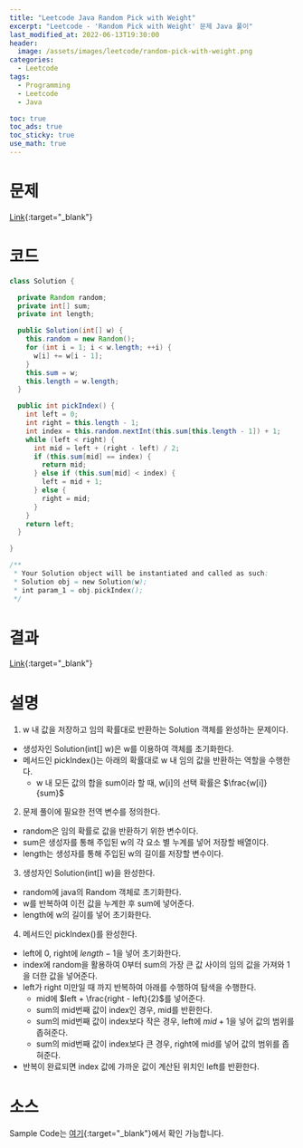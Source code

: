 ```yaml
---
title: "Leetcode Java Random Pick with Weight"
excerpt: "Leetcode - 'Random Pick with Weight' 문제 Java 풀이"
last_modified_at: 2022-06-13T19:30:00
header:
  image: /assets/images/leetcode/random-pick-with-weight.png
categories:
  - Leetcode
tags:
  - Programming
  - Leetcode
  - Java

toc: true
toc_ads: true
toc_sticky: true
use_math: true
---
```

# 문제
[Link](https://leetcode.com/problems/random-pick-with-weight/){:target="_blank"}

# 코드
```java
class Solution {

  private Random random;
  private int[] sum;
  private int length;

  public Solution(int[] w) {
    this.random = new Random();
    for (int i = 1; i < w.length; ++i) {
      w[i] += w[i - 1];
    }
    this.sum = w;
    this.length = w.length;
  }

  public int pickIndex() {
    int left = 0;
    int right = this.length - 1;
    int index = this.random.nextInt(this.sum[this.length - 1]) + 1;
    while (left < right) {
      int mid = left + (right - left) / 2;
      if (this.sum[mid] == index) {
        return mid;
      } else if (this.sum[mid] < index) {
        left = mid + 1;
      } else {
        right = mid;
      }
    }
    return left;
  }

}

/**
 * Your Solution object will be instantiated and called as such:
 * Solution obj = new Solution(w);
 * int param_1 = obj.pickIndex();
 */
```

# 결과
[Link](https://leetcode.com/submissions/detail/721150148/){:target="_blank"}

# 설명
1. w 내 값을 저장하고 임의 확률대로 반환하는 Solution 객체를 완성하는 문제이다.
- 생성자인 Solution(int[] w)은 w를 이용하여 객체를 초기화한다.
- 메서드인 pickIndex()는 아래의 확률대로 w 내 임의 값을 반환하는 역할을 수행한다.
  - w 내 모든 값의 합을 sum이라 할 때, w[i]의 선택 확률은 $\frac{w[i]}{sum}$

2. 문제 풀이에 필요한 전역 변수를 정의한다.
- random은 임의 확률로 값을 반환하기 위한 변수이다.
- sum은 생성자를 통해 주입된 w의 각 요소 별 누계를 넣어 저장할 배열이다.
- length는 생성자를 통해 주입된 w의 길이를 저장할 변수이다.

3. 생성자인 Solution(int[] w)을 완성한다.
- random에 java의 Random 객체로 초기화한다.
- w를 반복하여 이전 값을 누계한 후 sum에 넣어준다.
- length에 w의 길이를 넣어 초기화한다.

4. 메서드인 pickIndex()를 완성한다.
- left에 0, right에 $length - 1$을 넣어 초기화한다.
- index에 random을 활용하여 0부터 sum의 가장 큰 값 사이의 임의 값을 가져와 1을 더한 값을 넣어준다.
- left가 right 미만일 때 까지 반복하여 아래를 수행하여 탐색을 수행한다.
  - mid에 $left + \frac{right - left}{2}$를 넣어준다.
  - sum의 mid번째 값이 index인 경우, mid를 반환한다.
  - sum의 mid번째 값이 index보다 작은 경우, left에 $mid + 1$을 넣어 값의 범위를 좁혀준다.
  - sum의 mid번째 값이 index보다 큰 경우, right에 mid를 넣어 값의 범위를 좁혀준다.
- 반복이 완료되면 index 값에 가까운 값이 계산된 위치인 left를 반환한다.

# 소스
Sample Code는 [여기](https://github.com/GracefulSoul/leetcode/blob/master/src/main/java/gracefulsoul/object/solution/random/pick/weight/Solution.java){:target="_blank"}에서 확인 가능합니다.
